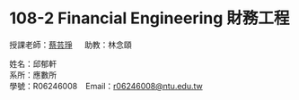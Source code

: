 # 108-2 Financial Engineering 財務工程
授課老師：[蔡芸琤](http://homepage.ntu.edu.tw/~pecutsai) &emsp; 助教：林念頤 <br />

姓名：邱郁軒 <br />
系所：應數所 <br />
學號：R06246008 &ensp; Email：r06246008@ntu.edu.tw <br />

